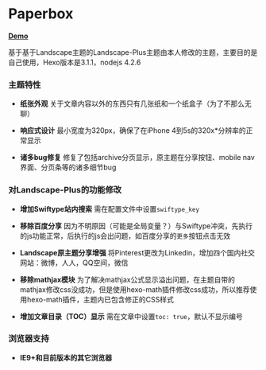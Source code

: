 # Paperbox

 [**Demo**](http://sun11.me)
 
基于基于Landscape主题的Landscape-Plus主题由本人修改的主题，主要目的是自己使用，Hexo版本是3.1.1，nodejs 4.2.6

### 主题特性

- **纸张外观**
关于文章内容以外的东西只有几张纸和一个纸盒子（为了不那么无聊）

- **响应式设计**
最小宽度为320px，确保了在iPhone 4到5s的320x*分辨率的正常显示

- **诸多bug修复**
修复了包括archive分页显示，原主题在分享按钮、mobile nav界面、分页条等的诸多细节bug

### 对Landscape-Plus的功能修改

- **增加Swiftype站内搜索**
需在配置文件中设置`swiftype_key`

- **移除百度分享**
因为不明原因（可能是全局变量？）与Swiftype冲突，先执行的js功能正常，后执行的js会出问题，如百度分享的`更多`按钮点击无效

- **Landscape原主题分享增强**
将Pinterest更改为Linkedin，增加四个国内社交网站：微博，人人，QQ空间，微信

- **移除mathjax模块**
为了解决mathjax公式显示溢出问题，在主题自带的mathjax修改css没成功，但是使用hexo-math插件修改css成功，所以推荐使用hexo-math插件，主题内已包含修正的CSS样式

- **增加文章目录（TOC）显示**
需在文章中设置`toc: true`，默认不显示编号

### 浏览器支持

- **IE9+和目前版本的其它浏览器**